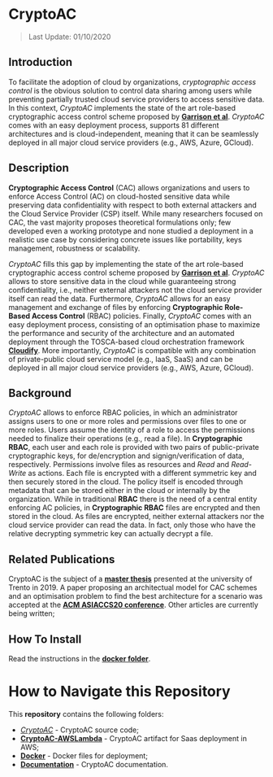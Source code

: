 # CryptoAC

> Last Update: 01/10/2020

## Introduction

To facilitate the adoption of cloud by organizations, *cryptographic access control* is the obvious solution to control data sharing among users while preventing partially trusted cloud service providers to access sensitive data. In this context, *CryptoAC* implements the state of the art role-based cryptographic access control scheme proposed by [**Garrison et al**](https://arxiv.org/pdf/1602.09069.pdf). *CryptoAC* comes with an easy deployment process, supports 81 different architectures and is cloud-independent, meaning that it can be seamlessly deployed in all major cloud service providers (e.g., AWS, Azure, GCloud).


## Description

**Cryptographic Access Control** (CAC) allows organizations and users to enforce Access Control (AC) on cloud-hosted sensitive data while preserving data confidentiality with respect to both external attackers and the Cloud Service Provider (CSP) itself. While many researchers focused on CAC, the vast majority proposes theoretical formulations only; few developed even a working prototype and none studied a deployment in a realistic use case by considering concrete issues like portability, keys management, robustness or scalability. 

*CryptoAC* fills this gap by implementing the state of the art role-based cryptographic access control scheme proposed by [**Garrison et al**](https://arxiv.org/pdf/1602.09069.pdf). *CryptoAC* allows to store sensitive data in the cloud while guaranteeing strong confidentiality, i.e., neither external attackers not the cloud service provider itself can read the data. Furthermore, *CryptoAC* allows for an easy management and exchange of files by enforcing **Cryptographic Role-Based Access Control** (RBAC) policies. Finally, *CryptoAC* comes with an easy deployment process, consisting of an optimisation phase to maximize the performance and security of the architecture and an automated deployment through the TOSCA-based cloud orchestration framework [**Cloudify**](https://cloudify.co/). More importantly, *CryptoAC* is compatible with any combination of private-public cloud service model (e.g., IaaS, SaaS) and can be deployed in all major cloud service providers (e.g., AWS, Azure, GCloud).


## Background

*CryptoAC* allows to enforce RBAC policies, in which an administrator assigns users to one or more roles and permissions over files to one or more roles. Users assume the identity of a role to access the permissions needed to finalize their operations (e.g., read a file). In **Cryptographic RBAC**, each user and each role is provided with two pairs of public-private cryptographic keys, for de/encryption and signign/verification of data, respectively. Permissions involve files as resources and *Read* and *Read-Write* as actions. Each file is encrypted with a different symmetric key and then securely stored in the cloud. The policy itself is encoded through metadata that can be stored either in the cloud or internally by the organization.
While in traditional **RBAC** there is the need of a central entity enforcing AC policies, in **Cryptographic RBAC** files are encrypted and then stored in the cloud. As files are encrypted, neither external attackers nor the cloud service provider can read the data. In fact, only those who have the relative decrypting symmetric key can actually decrypt a file.


## Related Publications

CryptoAC is the subject of a [**master thesis**](https://github.com/StefanoBerlato/Master-Thesis) presented at the university of Trento in 2019. A paper proposing an architectual model for CAC schemes and an optimisation problem to find the best architecture for a scenario was accepted at the [**ACM ASIACCS20 conference**](https://stefanoberlato.it/publications/pdf/CryptoAC.pdf). Other articles are currently being written;


## How To Install

Read the instructions in the [**docker folder**](./Docker).


# How to Navigate this Repository

This **repository** contains the following folders:

* [*CryptoAC*](./CryptoAC) - CryptoAC source code;
* [**CryptoAC-AWSLambda**](./CryptoAC-AWSLambda) - CryptoAC artifact for Saas deployment in AWS;
* [**Docker**](./Docker) - Docker files for deployment;
* [**Documentation**](./Documentation) - CryptoAC documentation.
